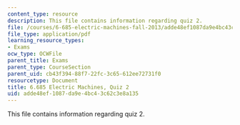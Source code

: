 ```yaml
---
content_type: resource
description: This file contains information regarding quiz 2.
file: /courses/6-685-electric-machines-fall-2013/adde48ef1087da9e4bc43c62c3e8a135_MIT6_685F13_quiz02.pdf
file_type: application/pdf
learning_resource_types:
- Exams
ocw_type: OCWFile
parent_title: Exams
parent_type: CourseSection
parent_uid: cb43f394-88f7-22fc-3c65-612ee72731f0
resourcetype: Document
title: 6.685 Electric Machines, Quiz 2
uid: adde48ef-1087-da9e-4bc4-3c62c3e8a135
---
```

This file contains information regarding quiz 2.

